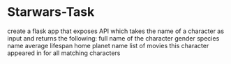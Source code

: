 # Starwars-Task
create a flask app that exposes API which takes the name of a character as input and returns the following: full name of the character gender species name average lifespan home planet name list of movies this character appeared in for all matching characters
